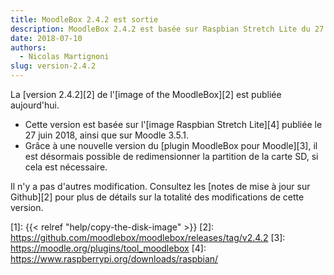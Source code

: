```yaml
---
title: MoodleBox 2.4.2 est sortie
description: MoodleBox 2.4.2 est basée sur Raspbian Stretch Lite du 27 juin 2018. Il est désormais possible de redimensionner la carte SD au besoin.
date: 2018-07-10
authors:
  - Nicolas Martignoni
slug: version-2.4.2
---
```


La [version 2.4.2][2] de l'[image of the MoodleBox][2] est publiée aujourd'hui.

  - Cette version est basée sur l'[image Raspbian Stretch Lite][4] publiée le 27 juin 2018, ainsi que sur Moodle 3.5.1.
  - Grâce à une nouvelle version du [plugin MoodleBox pour Moodle][3], il est désormais possible de redimensionner la partition de la carte SD, si cela est nécessaire.

Il n'y a pas d'autres modification. Consultez les [notes de mise à jour sur Github][2] pour plus de détails sur la totalité des modifications de cette version.

 [1]: {{< relref "help/copy-the-disk-image" >}}
 [2]: https://github.com/moodlebox/moodlebox/releases/tag/v2.4.2
 [3]: https://moodle.org/plugins/tool_moodlebox
 [4]: https://www.raspberrypi.org/downloads/raspbian/

